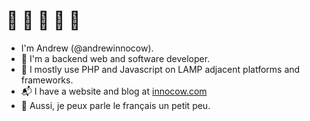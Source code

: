 # :wave: :wave: :wave: :wave: :wave:

- I'm Andrew (@andrewinnocow). 
- :eyes:  I'm a backend web and software developer. 
- :revolving_hearts:  I mostly use PHP and Javascript on LAMP adjacent platforms and frameworks.
- :mailbox_with_mail:  I have a website and blog at [innocow.com](https://innocow.com)
- :croissant:  Aussi, je peux parle le français un petit peu.
